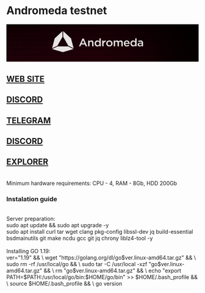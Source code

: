 # Andromeda testnet<br>
<img src="https://github.com/RedFoxAT/Andromeda/blob/main/andromeda_logo.png" width="1050" alt="" />
<h2><a href=https://andromedaprotocol.io> WEB SITE </a><br>
<h2><a href=https://discord.gg/GBd6buKYyZ> DISCORD </a><br>  
<h2><a href=https://t.me/andromedaprotocol> TELEGRAM </a><br>
<h2><a href=https://discord.gg/GBd6buKYyZ> DISCORD </a><br>
<h2><a href=https://testnet-ping.wildsage.io/andromeda/staking> EXPLORER </a></h2><br>
 Minimum hardware requirements:
CPU - 4, RAM - 8Gb, HDD 200Gb<br> 
<h3> Instalation guide </h3>
<br>
Server preparation: <br>
sudo apt update && sudo apt upgrade -y<br>
sudo apt install curl tar wget clang pkg-config libssl-dev jq build-essential bsdmainutils git make ncdu gcc git jq chrony liblz4-tool -y<br><br>
Installing GO 1.19:<br>
ver="1.19" && \
wget "https://golang.org/dl/go$ver.linux-amd64.tar.gz" && \
sudo rm -rf /usr/local/go && \
sudo tar -C /usr/local -xzf "go$ver.linux-amd64.tar.gz" && \
rm "go$ver.linux-amd64.tar.gz" && \
echo "export PATH=$PATH:/usr/local/go/bin:$HOME/go/bin" >> $HOME/.bash_profile && \
source $HOME/.bash_profile && \
go version
